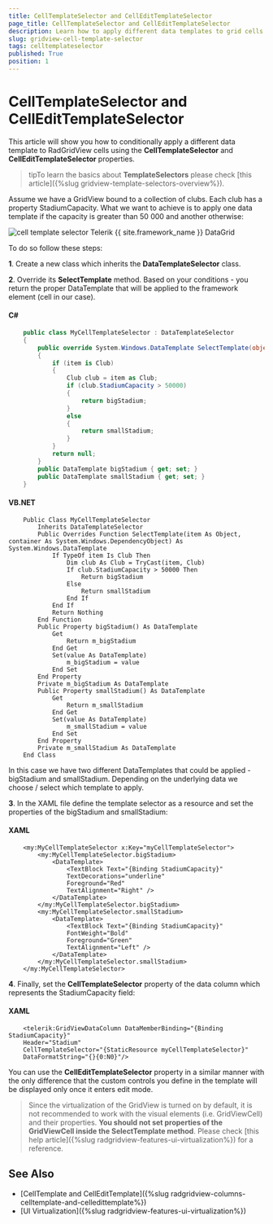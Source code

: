 ```yaml
---
title: CellTemplateSelector and CellEditTemplateSelector
page_title: CellTemplateSelector and CellEditTemplateSelector
description: Learn how to apply different data templates to grid cells by using the CellTemplateSelector and CellEditTemplateSelector properties of RadGridView - Telerik's {{ site.framework_name }} DataGrid.
slug: gridview-cell-template-selector
tags: celltemplateselector
published: True
position: 1
---
```


# CellTemplateSelector and CellEditTemplateSelector

This article will show you how to conditionally apply a different data template to RadGridView cells using the __CellTemplateSelector__ and **CellEditTemplateSelector** properties.

>tipTo learn the basics about __TemplateSelectors__ please check [this article]({%slug gridview-template-selectors-overview%}).

Assume we have a GridView bound to a collection of clubs. Each club has a property StadiumCapacity. What we want to achieve is to apply one data template if the capacity is greater than 50 000 and another otherwise:

![cell template selector Telerik {{ site.framework_name }} DataGrid](images/cell_template_selector_gridview.png)

To do so follow these steps:

**1**. Create a new class which inherits the __DataTemplateSelector__ class.

**2**. Override its __SelectTemplate__ method. Based on your conditions - you return the proper DataTemplate that will be applied to the framework element (cell in our case).

#### __C#__

```C#
	public class MyCellTemplateSelector : DataTemplateSelector
	{
	    public override System.Windows.DataTemplate SelectTemplate(object item, System.Windows.DependencyObject container)
	    {
	        if (item is Club)
	        {
	            Club club = item as Club;
	            if (club.StadiumCapacity > 50000)
	            {
	                return bigStadium;
	            }
	            else
	            {
	                return smallStadium;
	            }
	        }
	        return null;
	    }
	    public DataTemplate bigStadium { get; set; }
	    public DataTemplate smallStadium { get; set; }
	}
```

#### __VB.NET__

```VB.NET
	Public Class MyCellTemplateSelector
	    Inherits DataTemplateSelector
	    Public Overrides Function SelectTemplate(item As Object, container As System.Windows.DependencyObject) As System.Windows.DataTemplate
	        If TypeOf item Is Club Then
	            Dim club As Club = TryCast(item, Club)
	            If club.StadiumCapacity > 50000 Then
	                Return bigStadium
	            Else
	                Return smallStadium
	            End If
	        End If
	        Return Nothing
	    End Function
	    Public Property bigStadium() As DataTemplate
	        Get
	            Return m_bigStadium
	        End Get
	        Set(value As DataTemplate)
	            m_bigStadium = value
	        End Set
	    End Property
	    Private m_bigStadium As DataTemplate
	    Public Property smallStadium() As DataTemplate
	        Get
	            Return m_smallStadium
	        End Get
	        Set(value As DataTemplate)
	            m_smallStadium = value
	        End Set
	    End Property
	    Private m_smallStadium As DataTemplate
	End Class
```

In this case we have two different DataTemplates that could be applied - bigStadium and smallStadium. Depending on the underlying data we choose / select which template to apply.

**3**. In the XAML file define the template selector as a resource and set the properties of the bigStadium and smallStadium:

#### __XAML__

```XAML
	<my:MyCellTemplateSelector x:Key="myCellTemplateSelector">
	    <my:MyCellTemplateSelector.bigStadium>
	        <DataTemplate>
	            <TextBlock Text="{Binding StadiumCapacity}" 
	            TextDecorations="underline" 
	            Foreground="Red"
	            TextAlignment="Right" />
	        </DataTemplate>
	    </my:MyCellTemplateSelector.bigStadium>
	    <my:MyCellTemplateSelector.smallStadium>
	        <DataTemplate>
	            <TextBlock Text="{Binding StadiumCapacity}" 
	            FontWeight="Bold" 
	            Foreground="Green"
	            TextAlignment="Left" />
	        </DataTemplate>
	    </my:MyCellTemplateSelector.smallStadium>
	</my:MyCellTemplateSelector>
```

**4**. Finally, set the __CellTemplateSelector__ property of the data column which represents the StadiumCapacity field:

#### __XAML__

```XAML
	<telerik:GridViewDataColumn DataMemberBinding="{Binding StadiumCapacity}" 
	Header="Stadium" 
	CellTemplateSelector="{StaticResource myCellTemplateSelector}"
	DataFormatString="{}{0:N0}"/>
```

You can use the **CellEditTemplateSelector** property in a similar manner with the only difference that the custom controls you define in the template will be displayed only once it enters edit mode.

>Since the virtualization of the GridView is turned on by default, it is not recommended to work with the visual elements (i.e. GridViewCell) and their properties. __You should not set properties of the GridViewCell inside the SelectTemplate method__. Please check [this help article]({%slug radgridview-features-ui-virtualization%}) for a reference.
		  
## See Also

* [CellTemplate and CellEditTemplate]({%slug radgridview-columns-celltemplate-and-celledittemplate%})
* [UI Virtualization]({%slug radgridview-features-ui-virtualization%})